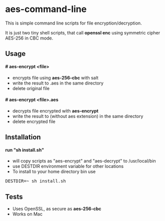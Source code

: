 # aes-command-line

This is simple command line scripts for file encryption/decryption.

It is just two tiny shell scripts, that call **openssl enc** using symmetric cipher AES-256 in CBC mode.

## Usage


#### # aes-encrypt &lt;file&gt;

- encrypts file using **aes-256-cbc** with salt
- write the result to <file>.aes in the same directory
- delete original file


#### # aes-encrypt &lt;file&gt;.aes

- decrypts file encrypted with **aes-encrypt**
- write the result to <file> (without aes extension) in the same directory
- delete encrypted file

## Installation

#### run "sh install.sh"

- will copy scripts as "aes-encrypt" and "aes-decrypt" to /usr/local/bin
- use DESTDIR environment variable for other locations
- To install to your home directory bin use

<tt>DESTDIR=~ sh install.sh</tt>


## Tests

- Uses OpenSSL, as secure as **aes-256-cbc**
- Works on Mac
